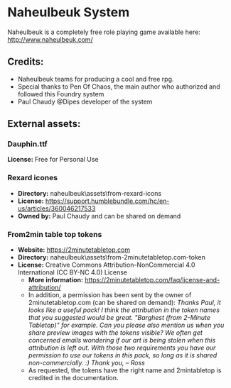 # Naheulbeuk System

Naheulbeuk is a completely free role playing game available here: http://www.naheulbeuk.com/

## Credits:

* Naheulbeuk teams for producing a cool and free rpg.
* Special thanks to Pen Of Chaos, the main author who authorized and followed this Foundry system
* Paul Chaudy @Dipes developer of the system

## External assets:

### Dauphin.ttf

**License:** Free for Personal Use

### Rexard icones

* **Directory:** naheulbeuk\assets\from-rexard-icons
* **License:** https://support.humblebundle.com/hc/en-us/articles/360046217533
 * **Owned by:** Paul Chaudy and can be shared on demand

### From2min table top tokens

* **Website:** https://2minutetabletop.com
* **Directory:** naheulbeuk\assets\from-2minutetabletop.com-token
* **License:** Creative Commons Attribution-NonCommercial 4.0 International (CC BY-NC 4.0) License
  * **More information:** https://2minutetabletop.com/faq/license-and-attribution/
  * In addition, a permission has been sent by the owner of 2minutetabletop.com (can be shared on demand): *Thanks Paul, it looks like a useful pack! I think ​the attribution in the token names that you suggested would be great. "Barghest (from 2-Minute Tabletop)" for example. Can you please also mention us when you share preview images with the tokens visible? We often get concerned emails wondering if our art is being stolen when this attribution is left out. With those two requirements you have our permission to use our tokens in this pack, so long as it is shared non-commercially. :) Thank you, – Ross*
  * As requested, the tokens have the right name and 2mintabletop is credited in the documentation.
